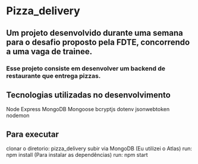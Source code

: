 # Pizza_delivery
## Um projeto desenvolvido durante uma semana para o desafio proposto pela FDTE, concorrendo a uma vaga de trainee.
### Esse projeto consiste em desenvolver um backend de restaurante que entrega pizzas.

## Tecnologias utilizadas no desenvolvimento
Node
Express
MongoDB
Mongoose 
bcryptjs
dotenv
jsonwebtoken
nodemon

## Para executar
clonar o diretorio: pizza_delivery
subir via MongoDB (Eu utilizei o Atlas)
run: npm install (Para instalar as dependências)
run: npm start
